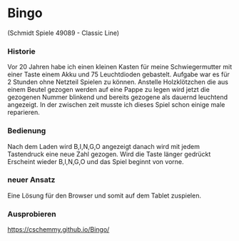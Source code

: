 # Bingo
(Schmidt Spiele 49089 - Classic Line)
### Historie
Vor 20 Jahren habe ich einen kleinen Kasten für meine Schwiegermutter mit einer Taste einem Akku und 75 Leuchtdioden gebastelt. Aufgabe war es für 2 Stunden ohne Netzteil Spielen zu können. 
Anstelle Holzklötzchen die aus einem Beutel gezogen werden auf eine Pappe zu legen wird jetzt die gezogenen Nummer blinkend und bereits gezogene als dauernd leuchtend angezeigt.
In der zwischen zeit musste ich dieses Spiel schon einige male reparieren.
### Bedienung
Nach dem Laden wird B,I,N,G,O angezeigt danach wird mit jedem Tastendruck eine neue Zahl gezogen. Wird die Taste länger gedrückt Erscheint wieder B,I,N,G,O und das Spiel beginnt von vorne.
### neuer Ansatz
Eine Lösung für den Browser und somit auf dem Tablet zuspielen. 
### Ausprobieren
https://cschemmy.github.io/Bingo/

